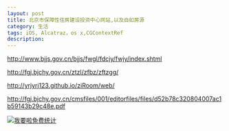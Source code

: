 ```yaml
---
layout: post
title: 北京市保障性住房建设投资中心网站,以及自如房源
category: 生活
tags: iOS, Alcatraz，os x,CGContextRef
description:
---
```



http://www.bjjs.gov.cn/bjjs/fwgl/fdcjy/fwjy/index.shtml

http://fgj.bjchy.gov.cn/ztzl/zfbz/zftzgg/


http://yrjyrj123.github.io/ziRoom/web/

http://fgj.bjchy.gov.cn/cmsfiles/001/editorfiles/files/d52b78c320804007ac1b59143b29c48e.pdf


<script language="javascript" type="text/javascript" src="//js.users.51.la/19176892.js"></script>
<noscript><a href="//www.51.la/?19176892" target="_blank"><img alt="&#x6211;&#x8981;&#x5566;&#x514D;&#x8D39;&#x7EDF;&#x8BA1;" src="//img.users.51.la/19176892.asp" style="border:none" /></a></noscript>


